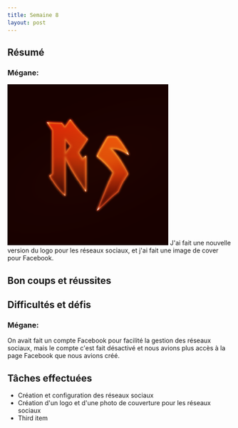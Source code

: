 ```yaml
---
title: Semaine 8
layout: post
---
```


## Résumé

### Mégane:
![logo media sociaux](../medias/Logo_Neon_socialmedia.png)
J'ai fait une nouvelle version du logo pour les réseaux sociaux, et j'ai fait une image de cover pour Facebook.


## Bon coups et réussites

## Difficultés et défis

### Mégane:
On avait fait un compte Facebook pour facilité la gestion des réseaux sociaux, mais le compte c'est fait désactivé et nous avions plus accès à la page Facebook que nous avions créé.

## Tâches effectuées
- Création et configuration des réseaux sociaux
- Création d'un logo et d'une photo de couverture pour les réseaux sociaux
- Third item

